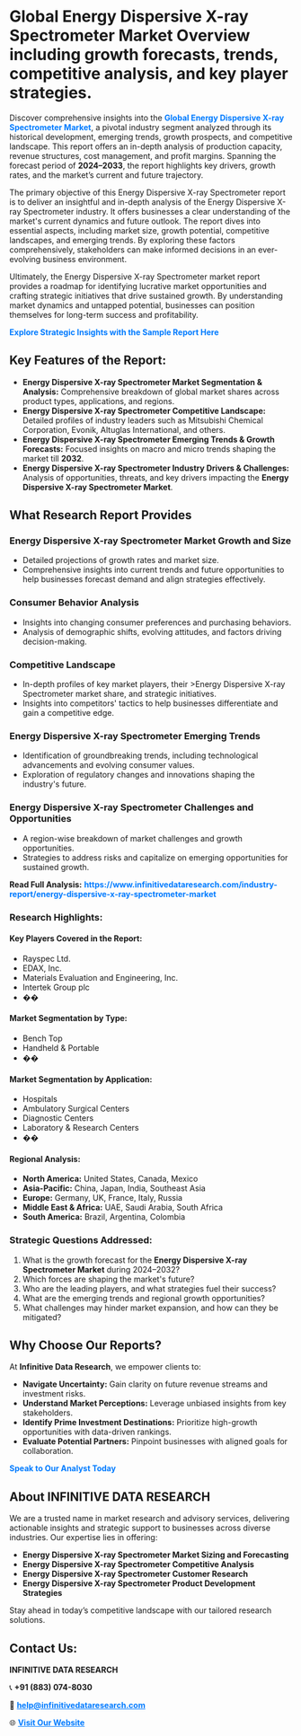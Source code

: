 <h1>Global Energy Dispersive X-ray Spectrometer Market Overview including growth forecasts, trends, competitive analysis, and key player strategies.</h1>
<p>
Discover comprehensive insights into the 
<a href="https://www.infinitivedataresearch.com/industry-report/energy-dispersive-x-ray-spectrometer-market" rel="dofollow" style="color: #007BFF; text-decoration: none;"><strong>Global Energy Dispersive X-ray Spectrometer Market</strong></a>, a pivotal industry segment analyzed through its historical development, emerging trends, growth prospects, and competitive landscape. This report offers an in-depth analysis of production capacity, revenue structures, cost management, and profit margins. Spanning the forecast period of <strong>2024–2033</strong>, the report highlights key drivers, growth rates, and the market’s current and future trajectory.
</p>
<p>
The primary objective of this Energy Dispersive X-ray Spectrometer report is to deliver an insightful and in-depth analysis of the Energy Dispersive X-ray Spectrometer industry. It offers businesses a clear understanding of the market's current dynamics and future outlook. The report dives into essential aspects, including market size, growth potential, competitive landscapes, and emerging trends. By exploring these factors comprehensively, stakeholders can make informed decisions in an ever-evolving business environment.
</p>
<p>
Ultimately, the Energy Dispersive X-ray Spectrometer market report provides a roadmap for identifying lucrative market opportunities and crafting strategic initiatives that drive sustained growth. By understanding market dynamics and untapped potential, businesses can position themselves for long-term success and profitability.
</p>
<p>
<a href="https://www.infinitivedataresearch.com/request-sample/reportId=108750" style="color: #007BFF; text-decoration: none;"><strong>Explore Strategic Insights with the Sample Report Here</strong></a>
</p>

<h2>Key Features of the Report:</h2>
<ul>
<li><strong>Energy Dispersive X-ray Spectrometer Market Segmentation & Analysis:</strong> Comprehensive breakdown of global market shares across product types, applications, and regions.</li>
<li><strong>Energy Dispersive X-ray Spectrometer Competitive Landscape:</strong> Detailed profiles of industry leaders such as Mitsubishi Chemical Corporation, Evonik, Altuglas International, and others.</li>
<li><strong>Energy Dispersive X-ray Spectrometer Emerging Trends & Growth Forecasts:</strong> Focused insights on macro and micro trends shaping the market till <strong>2032</strong>.</li>
<li><strong>Energy Dispersive X-ray Spectrometer Industry Drivers & Challenges:</strong> Analysis of opportunities, threats, and key drivers impacting the <strong>Energy Dispersive X-ray Spectrometer Market</strong>.</li>
</ul>

<h2>What Research Report Provides</h2>
<h3>Energy Dispersive X-ray Spectrometer Market Growth and Size</h3>
<ul>
<li>Detailed projections of growth rates and market size.</li>
<li>Comprehensive insights into current trends and future opportunities to help businesses forecast demand and align strategies effectively.</li>
</ul>

<h3>Consumer Behavior Analysis</h3>
<ul>
<li>Insights into changing consumer preferences and purchasing behaviors.</li>
<li>Analysis of demographic shifts, evolving attitudes, and factors driving decision-making.</li>
</ul>

<h3>Competitive Landscape</h3>
<ul>
<li>In-depth profiles of key market players, their >Energy Dispersive X-ray Spectrometer market share, and strategic initiatives.</li>
<li>Insights into competitors' tactics to help businesses differentiate and gain a competitive edge.</li>
</ul>

<h3>Energy Dispersive X-ray Spectrometer Emerging Trends</h3>
<ul>
<li>Identification of groundbreaking trends, including technological advancements and evolving consumer values.</li>
<li>Exploration of regulatory changes and innovations shaping the industry's future.</li>
</ul>

<h3>Energy Dispersive X-ray Spectrometer Challenges and Opportunities</h3>
<ul>
<li>A region-wise breakdown of market challenges and growth opportunities.</li>
<li>Strategies to address risks and capitalize on emerging opportunities for sustained growth.</li>
</ul>
<p><strong>Read Full Analysis:</strong> <a href="https://www.infinitivedataresearch.com/industry-report/energy-dispersive-x-ray-spectrometer-market" rel="dofollow" style="color: #007BFF; text-decoration: none;"><strong>https://www.infinitivedataresearch.com/industry-report/energy-dispersive-x-ray-spectrometer-market</strong></a></p>
<h3>Research Highlights:</h3>
<h4>Key Players Covered in the Report:</h4>
<ul><li>Rayspec Ltd.</li><li>EDAX, Inc.</li><li>Materials Evaluation and Engineering, Inc.</li><li>Intertek Group plc</li><li>��</li></ul>
<h4>Market Segmentation by Type:</h4>
<ul><li>Bench Top</li><li>Handheld &amp; Portable</li><li>��</li></ul>
<h4>Market Segmentation by Application:</h4>
<ul><li>Hospitals</li><li>Ambulatory Surgical Centers</li><li>Diagnostic Centers</li><li>Laboratory &amp; Research Centers</li><li>��</li></ul>

<h4>Regional Analysis:</h4>
<ul>
<li><strong>North America:</strong> United States, Canada, Mexico</li>
<li><strong>Asia-Pacific:</strong> China, Japan, India, Southeast Asia</li>
<li><strong>Europe:</strong> Germany, UK, France, Italy, Russia</li>
<li><strong>Middle East & Africa:</strong> UAE, Saudi Arabia, South Africa</li>
<li><strong>South America:</strong> Brazil, Argentina, Colombia</li>
</ul>

<h3>Strategic Questions Addressed:</h3>
<ol>
<li>What is the growth forecast for the <strong>Energy Dispersive X-ray Spectrometer Market</strong> during 2024–2032?</li>
<li>Which forces are shaping the market's future?</li>
<li>Who are the leading players, and what strategies fuel their success?</li>
<li>What are the emerging trends and regional growth opportunities?</li>
<li>What challenges may hinder market expansion, and how can they be mitigated?</li>
</ol>

<h2>Why Choose Our Reports?</h2>
<p>At <strong>Infinitive Data Research</strong>, we empower clients to:</p>
<ul>
<li><strong>Navigate Uncertainty:</strong> Gain clarity on future revenue streams and investment risks.</li>
<li><strong>Understand Market Perceptions:</strong> Leverage unbiased insights from key stakeholders.</li>
<li><strong>Identify Prime Investment Destinations:</strong> Prioritize high-growth opportunities with data-driven rankings.</li>
<li><strong>Evaluate Potential Partners:</strong> Pinpoint businesses with aligned goals for collaboration.</li>
</ul>
<p><a href="https://www.infinitivedataresearch.com/industry-report/energy-dispersive-x-ray-spectrometer-market" rel="dofollow" style="color: #007BFF; text-decoration: none;"><strong>Speak to Our Analyst Today</strong></a></p>

<h2>About INFINITIVE DATA RESEARCH</h2>
<p>We are a trusted name in market research and advisory services, delivering actionable insights and strategic support to businesses across diverse industries. Our expertise lies in offering:</p>
<ul>
<li><strong>Energy Dispersive X-ray Spectrometer Market Sizing and Forecasting</strong></li>
<li><strong>Energy Dispersive X-ray Spectrometer Competitive Analysis</strong></li>
<li><strong>Energy Dispersive X-ray Spectrometer Customer Research</strong></li>
<li><strong>Energy Dispersive X-ray Spectrometer Product Development Strategies</strong></li>
</ul>
<p>Stay ahead in today’s competitive landscape with our tailored research solutions.</p>

<h2>Contact Us:</h2>
<p><strong>INFINITIVE DATA RESEARCH</strong></p>
<p>📞 <strong>+91 (883) 074-8030</strong></p>
<p>📧 <strong><a href="mailto:help@infinitivedataresearch.com" style="color: #007BFF;">help@infinitivedataresearch.com</a></strong></p>
<p>🌐 <strong><a href="https://www.infinitivedataresearch.com" rel="dofollow" style="color: #007BFF;">Visit Our Website</a></strong></p>